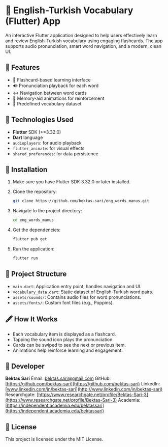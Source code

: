 # 📘 English-Turkish Vocabulary (Flutter) App

An interactive Flutter application designed to help users effectively learn and review English-Turkish vocabulary using engaging flashcards. 
The app supports audio pronunciation, smart word navigation, and a modern, clean UI.

## 🚀 Features

* 🎴 Flashcard-based learning interface
* 🔊 Pronunciation playback for each word
* ↔️ Navigation between word cards
* 🧠 Memory-aid animations for reinforcement
* 📁 Predefined vocabulary dataset

## 🧪 Technologies Used

* **Flutter** SDK (>=3.32.0)
* **Dart** language
* `audioplayers`: for audio playback
* `flutter_animate`: for visual effects
* `shared_preferences`: for data persistence

## 🧰 Installation

1. Make sure you have Flutter SDK 3.32.0 or later installed.
2. Clone the repository:

   ```bash
   git clone https://github.com/bektas-sari/eng_words_manus.git
   ```
3. Navigate to the project directory:

   ```bash
   cd eng_words_manus
   ```
4. Get the dependencies:

   ```bash
   flutter pub get
   ```
5. Run the application:

   ```bash
   flutter run
   ```

## 📂 Project Structure

* `main.dart`: Application entry point, handles navigation and UI.
* `vocabulary_data.dart`: Static dataset of English-Turkish word pairs.
* `assets/sounds/`: Contains audio files for word pronunciations.
* `assets/fonts/`: Custom font files (e.g., Poppins).

## 🖋️ How It Works

* Each vocabulary item is displayed as a flashcard.
* Tapping the sound icon plays the pronunciation.
* Cards can be swiped to see the next or previous item.
* Animations help reinforce learning and engagement.

## 👤 Developer

**Bektas Sari**
Email: [bektas.sari@gmail.com](mailto:bektas.sari@gmail.com)
GitHub: [https://github.com/bektas-sari](https://github.com/bektas-sari)
LinkedIn: [www.linkedin.com/in/bektas-sari](http://www.linkedin.com/in/bektas-sari)
Researchgate: [https://www.researchgate.net/profile/Bektas-Sari-3](https://www.researchgate.net/profile/Bektas-Sari-3)
Academia: [https://independent.academia.edu/bektassari](https://independent.academia.edu/bektassari)

## 📜 License

This project is licensed under the MIT License. 



